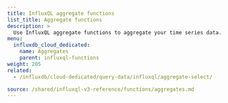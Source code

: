 ```yaml
---
title: InfluxQL aggregate functions
list_title: Aggregate functions
description: >
  Use InfluxQL aggregate functions to aggregate your time series data.
menu:
  influxdb_cloud_dedicated:
    name: Aggregates
    parent: influxql-functions
weight: 205
related:
  - /influxdb/cloud-dedicated/query-data/influxql/aggregate-select/

source: /shared/influxql-v3-reference/functions/aggregates.md
---
```


<!-- 
The content of this page is at /shared/influxql-v3-reference/functions/aggregates.md
-->
